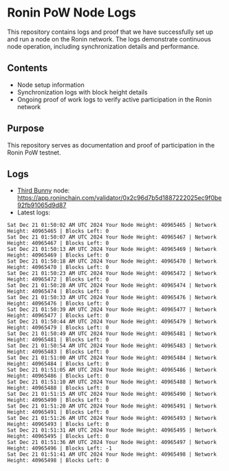 # Ronin PoW Node Logs

This repository contains logs and proof that we have successfully set up and run a node on the Ronin network. The logs demonstrate continuous node operation, including synchronization details and performance.

## Contents

- Node setup information
- Synchronization logs with block height details
- Ongoing proof of work logs to verify active participation in the Ronin network

## Purpose

This repository serves as documentation and proof of participation in the Ronin PoW testnet.

## Logs

- [Third Bunny](https://thirdbunny.xyz/) node: https://app.roninchain.com/validator/0x2c96d7b5d1887222025ec9f0be92fb91065d9d87
- Latest logs:
```
Sat Dec 21 01:50:02 AM UTC 2024 Your Node Height: 40965465 | Network Height: 40965465 | Blocks Left: 0
Sat Dec 21 01:50:07 AM UTC 2024 Your Node Height: 40965467 | Network Height: 40965467 | Blocks Left: 0
Sat Dec 21 01:50:13 AM UTC 2024 Your Node Height: 40965469 | Network Height: 40965469 | Blocks Left: 0
Sat Dec 21 01:50:18 AM UTC 2024 Your Node Height: 40965470 | Network Height: 40965470 | Blocks Left: 0
Sat Dec 21 01:50:23 AM UTC 2024 Your Node Height: 40965472 | Network Height: 40965472 | Blocks Left: 0
Sat Dec 21 01:50:28 AM UTC 2024 Your Node Height: 40965474 | Network Height: 40965474 | Blocks Left: 0
Sat Dec 21 01:50:33 AM UTC 2024 Your Node Height: 40965476 | Network Height: 40965476 | Blocks Left: 0
Sat Dec 21 01:50:39 AM UTC 2024 Your Node Height: 40965477 | Network Height: 40965477 | Blocks Left: 0
Sat Dec 21 01:50:44 AM UTC 2024 Your Node Height: 40965479 | Network Height: 40965479 | Blocks Left: 0
Sat Dec 21 01:50:49 AM UTC 2024 Your Node Height: 40965481 | Network Height: 40965481 | Blocks Left: 0
Sat Dec 21 01:50:54 AM UTC 2024 Your Node Height: 40965483 | Network Height: 40965483 | Blocks Left: 0
Sat Dec 21 01:51:00 AM UTC 2024 Your Node Height: 40965484 | Network Height: 40965484 | Blocks Left: 0
Sat Dec 21 01:51:05 AM UTC 2024 Your Node Height: 40965486 | Network Height: 40965486 | Blocks Left: 0
Sat Dec 21 01:51:10 AM UTC 2024 Your Node Height: 40965488 | Network Height: 40965488 | Blocks Left: 0
Sat Dec 21 01:51:15 AM UTC 2024 Your Node Height: 40965490 | Network Height: 40965490 | Blocks Left: 0
Sat Dec 21 01:51:20 AM UTC 2024 Your Node Height: 40965491 | Network Height: 40965491 | Blocks Left: 0
Sat Dec 21 01:51:26 AM UTC 2024 Your Node Height: 40965493 | Network Height: 40965493 | Blocks Left: 0
Sat Dec 21 01:51:31 AM UTC 2024 Your Node Height: 40965495 | Network Height: 40965495 | Blocks Left: 0
Sat Dec 21 01:51:36 AM UTC 2024 Your Node Height: 40965497 | Network Height: 40965496 | Blocks Left: -1
Sat Dec 21 01:51:41 AM UTC 2024 Your Node Height: 40965498 | Network Height: 40965498 | Blocks Left: 0
```
